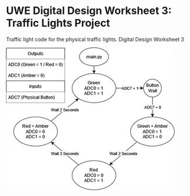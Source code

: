# UWE Digital Design Worksheet 3: Traffic Lights Project
Traffic light code for the physical traffic lights. Digital Design Worksheet 3

![State Diagram](/diagram/state-diagram.jpg "Traffic light state diagram")
